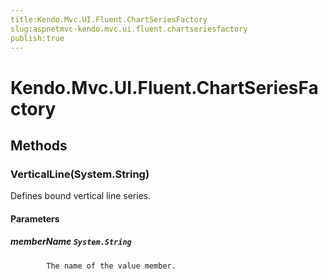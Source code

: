 ```yaml
---
title:Kendo.Mvc.UI.Fluent.ChartSeriesFactory
slug:aspnetmvc-kendo.mvc.ui.fluent.chartseriesfactory
publish:true
---
```


# Kendo.Mvc.UI.Fluent.ChartSeriesFactory

## Methods

### VerticalLine(System.String)
Defines bound vertical line series.

#### Parameters

##### memberName `System.String`

            The name of the value member.
            